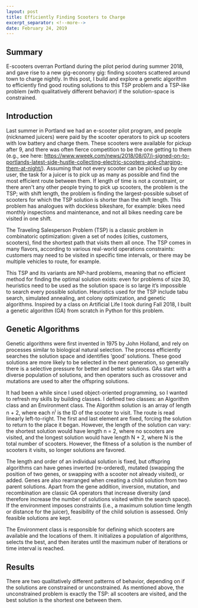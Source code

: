 ```yaml
---
layout: post
title: Efficiently Finding Scooters to Charge
excerpt_separator: <!--more-->
date: February 24, 2019
---
```


## Summary

E-scooters overran Portland during the pilot period during summer 2018, and gave rise to a new gig-economy gig: finding scooters scattered around town to charge nightly. In this post, I build and explore a genetic algorithm to efficiently find good routing solutions to this TSP problem and a TSP-like problem (with qualitatively different behavior) if the solution-space is constrained. 

<!--more-->

## Introduction

Last summer in Portland we had an e-scooter pilot program, and people (nicknamed juicers) were paid by the scooter operators to pick up scooters with low battery and charge them. These scooters were available for pickup after 9, and there was often fierce competition to be the one getting to them (e.g., see here: https://www.wweek.com/news/2018/08/07/i-signed-on-to-portlands-latest-side-hustle-collecting-electric-scooters-and-charging-them-at-night/). Assuming that not every scooter can be picked up by one user, the task for a juicer is to pick up as many as possible and find the most efficient route between them. If length of time is not a constraint, or there aren't any other people trying to pick up scooters, the problem is the TSP; with shift length, the problem is finding the largest-possible subset of scooters for which the TSP solution is shorter than the shift length. This problem has analogues with dockless bikeshare, for example: bikes need monthly inspections and maintenance, and not all bikes needing care be visited in one shift. 

The Traveling Salesperson Problem (TSP) is a classic problem in combinatoric optimization: given a set of nodes (cities, customers, scooters), find the shortest path that visits them all once. The TSP comes in many flavors, according to various real-world operations constraints: customers may need to be visited in specific time intervals, or there may be multiple vehicles to route, for example. 

This TSP and its variants are NP-hard problems, meaning that no efficient method for finding the optimal solution exists: even for problems of size 30, heuristics need to be used as the solution space is so large it’s impossible to search every possible solution. Heuristics used for the TSP include tabu search, simulated annealing, ant colony optimization, and genetic algorithms. Inspired by a class on Artificial Life I took during Fall 2018, I built a genetic algorithm (GA) from scratch in Python for this problem.  

## Genetic Algorithms

Genetic algorithms were first invented in 1975 by John Holland, and rely on processes similar to biological natural selection. The process efficiently searches the solution space and identifies ‘good’ solutions. These good solutions are more likely to be selected in the next generation, so generally there is a selective pressure for better and better solutions. GAs start with a diverse population of solutions, and then operators such as crossover and mutations are used to alter the offspring solutions. 

It had been a while since I used object-oriented programming, so I wanted to refresh my skills by building classes. I defined two classes: an Algorithm class and an Environment class. The Algorithm solution is an array of length n + 2, where each n<sup>i</sup> is the ID of the scooter to visit. The route is read linearly left-to-right. The first and last element are fixed, forcing the solution to return to the place it began. However, the length of the solution can vary: the shortest solution would have length n = 2, where no scooters are visited, and the longest solution would have length N + 2, where N is the total number of scooters. However, the fitness of a solution is the number of scooters it visits, so longer solutions are favored. 

The length and order of an individual solution is fixed, but offspring algorithms can have genes inverted (re-ordered), mutated (swapping the position of two genes, or swapping with a scooter not already visited), or added. Genes are also rearranged when creating a child solution from two parent solutions. Apart from the gene addition, inversion, mutation, and recombination are classic GA operators that increase diversity (and therefore increase the number of solutions visited within the search space). If the environment imposes constraints (i.e., a maximum solution time length or distance for the juicer), feasibility of the child solution is assessed. Only feasible solutions are kept. 

The Environment class is responsible for defining which scooters are available and the locations of them. It initializes a population of algorithms, selects the best, and then iterates until the maximum nuber of iterations or time interval is reached. 

## Results

There are two qualitatively different patterns of behavior, depending on if the solutions are constrained or unconstrained. As mentioned above, the unconstrained problem is exactly the TSP: all scooters are visited, and the best solution is the shortest one between them. 
